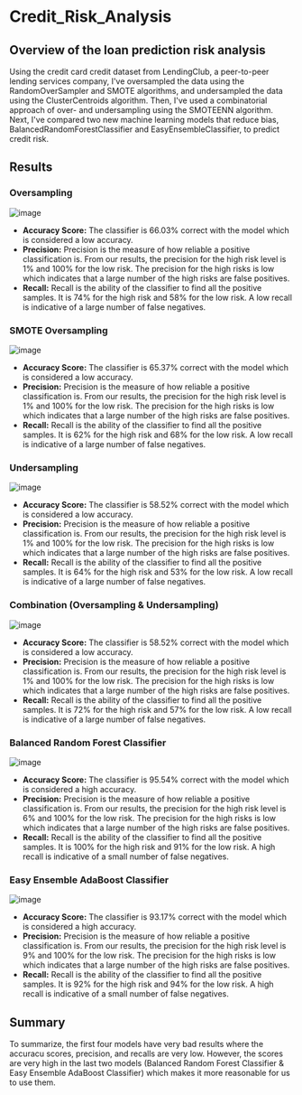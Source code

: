 # Credit_Risk_Analysis
## Overview of the loan prediction risk analysis
Using the credit card credit dataset from LendingClub, a peer-to-peer lending services company, I've oversampled the data using the RandomOverSampler and SMOTE algorithms, and undersampled the data using the ClusterCentroids algorithm. Then, I've used a combinatorial approach of over- and undersampling using the SMOTEENN algorithm. Next, I've compared two new machine learning models that reduce bias, BalancedRandomForestClassifier and EasyEnsembleClassifier, to predict credit risk. 

## Results
### Oversampling
![image](https://user-images.githubusercontent.com/80184581/129283877-82e0b6a0-c23b-4837-ab03-2cc67bcb2f60.png)
 - **Accuracy Score:** The classifier is 66.03% correct with the model which is considered a low accuracy.
 - **Precision:** Precision is the measure of how reliable a positive classification is. From our results, the precision for the high risk level is 1% and 100% for the low risk. The precision for the high risks is low which indicates that a large number of the high risks are false positives.
 - **Recall:** Recall is the ability of the classifier to find all the positive samples. It is 74% for the high risk and 58% for the low risk. A low recall is indicative of a large number of false negatives.

### SMOTE Oversampling
![image](https://user-images.githubusercontent.com/80184581/129284983-ed381e2c-74ae-4ec1-9390-dcc5e64716c7.png)
 - **Accuracy Score:** The classifier is 65.37% correct with the model which is considered a low accuracy.
 - **Precision:** Precision is the measure of how reliable a positive classification is. From our results, the precision for the high risk level is 1% and 100% for the low risk. The precision for the high risks is low which indicates that a large number of the high risks are false positives.
 - **Recall:** Recall is the ability of the classifier to find all the positive samples. It is 62% for the high risk and 68% for the low risk. A low recall is indicative of a large number of false negatives.

### Undersampling
![image](https://user-images.githubusercontent.com/80184581/129285092-a1ed2d9e-27e1-48fa-8df8-d56e8c769968.png)
 - **Accuracy Score:** The classifier is 58.52% correct with the model which is considered a low accuracy.
 - **Precision:** Precision is the measure of how reliable a positive classification is. From our results, the precision for the high risk level is 1% and 100% for the low risk. The precision for the high risks is low which indicates that a large number of the high risks are false positives.
 - **Recall:** Recall is the ability of the classifier to find all the positive samples. It is 64% for the high risk and 53% for the low risk. A low recall is indicative of a large number of false negatives.

### Combination (Oversampling & Undersampling)
![image](https://user-images.githubusercontent.com/80184581/129285198-263266e5-ab23-4fc2-bf37-878fd8d16797.png)
 - **Accuracy Score:** The classifier is 58.52% correct with the model which is considered a low accuracy.
 - **Precision:** Precision is the measure of how reliable a positive classification is. From our results, the precision for the high risk level is 1% and 100% for the low risk. The precision for the high risks is low which indicates that a large number of the high risks are false positives.
 - **Recall:** Recall is the ability of the classifier to find all the positive samples. It is 72% for the high risk and 57% for the low risk. A low recall is indicative of a large number of false negatives.

### Balanced Random Forest Classifier
![image](https://user-images.githubusercontent.com/80184581/129285446-0d7d0cc2-3e4f-43cf-9f37-52d8bee346b4.png)
 - **Accuracy Score:** The classifier is 95.54% correct with the model which is considered a high accuracy.
 - **Precision:** Precision is the measure of how reliable a positive classification is. From our results, the precision for the high risk level is 6% and 100% for the low risk. The precision for the high risks is low which indicates that a large number of the high risks are false positives.
 - **Recall:** Recall is the ability of the classifier to find all the positive samples. It is 100% for the high risk and 91% for the low risk. A high recall is indicative of a small number of false negatives.

### Easy Ensemble AdaBoost Classifier
![image](https://user-images.githubusercontent.com/80184581/129285636-468d97c1-a88f-44d5-9680-7009162398d1.png)
 - **Accuracy Score:** The classifier is 93.17% correct with the model which is considered a high accuracy.
 - **Precision:** Precision is the measure of how reliable a positive classification is. From our results, the precision for the high risk level is 9% and 100% for the low risk. The precision for the high risks is low which indicates that a large number of the high risks are false positives.
 - **Recall:** Recall is the ability of the classifier to find all the positive samples. It is 92% for the high risk and 94% for the low risk. A high recall is indicative of a small number of false negatives.

## Summary
To summarize, the first four models have very bad results where the accuracu scores, precision, and recalls are very low. However, the scores are very high in the last two models (Balanced Random Forest Classifier & Easy Ensemble AdaBoost Classifier) which makes it more reasonable for us to use them. 
